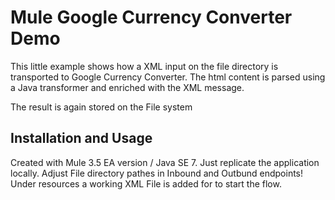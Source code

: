 Mule Google Currency Converter Demo
===================================

This little example shows how a XML input on the file directory is transported to Google Currency Converter.
The html content is parsed using a Java transformer and enriched with the XML message.

The result is again stored on the File system

Installation and Usage
----------------------

Created with Mule 3.5 EA version / Java SE 7.
Just replicate the application locally.
Adjust File directory pathes in Inbound and Outbund endpoints!
Under resources a working XML File is added for to start the flow.